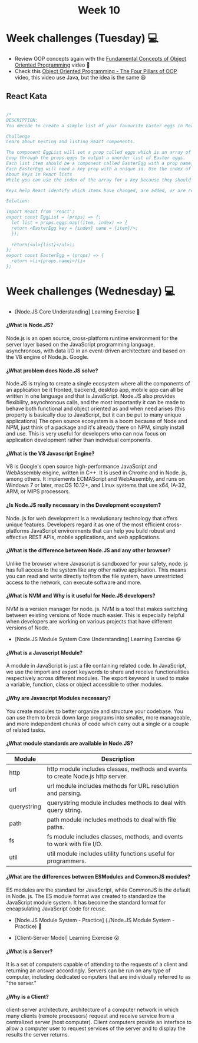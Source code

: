 <h1 align="center">Week 10</h1>



# Week challenges (Tuesday) 💻

- Review OOP concepts again with the [Fundamental Concepts of Object Oriented Programming](https://www.youtube.com/watch?v=m_MQYyJpIjg) video 🥰
- Check this [Object Oriented Programming - The Four Pillars of OOP](https://www.youtube.com/watch?v=1ONhXmQuWP8) video, this video use Java, but the idea is the same 😆

## React Kata

``` typescript

/*
DESCRIPTION:
You decide to create a simple list of your favourite Easter eggs in React.

Challenge
Learn about nesting and listing React components.

The component EggList will set a prop called eggs which is an array of your favourite easter eggs e.g. "Lindt".
Loop through the props.eggs to output a unorder list of Easter eggs.
Each list item should be a component called EasterEgg with a prop name, to render the name in a li tag.
Each EasterEgg will need a key prop with a unique id. Use the index of the array for now.
About keys in React lists
While you can use the index of the array for a key because they should be unique among their siblings. However it is better to use unique values.

Keys help React identify which items have changed, are added, or are removed. Keys should be given to the elements inside the array to give the elements a stable identity.

Solution:

import React from 'react';
export const EggList = (props) => {;
  let list = props.eggs.map((item, index) => {
  return <EasterEgg key = {index} name = {item}/>;      
  });
  
  return(<ul>{list}</ul>);
};
export const EasterEgg = (props) => {
  return <li>{props.name}</li>
};

```

# Week challenges (Wednesday) 💻

- [Node.JS Core Understanding] Learning Exercise 🧠

#### ¿What is Node.JS?
Node.js is an open source, cross-platform runtime environment for the server layer based on the JavaScript programming language, asynchronous, with data I/O in an event-driven architecture and based on the V8 engine of Node.js. Google.
#### ¿What problem does Node.JS solve?
Node.JS is trying to create a single ecosystem where all the components of an application be it fronted, backend, desktop app, mobile app can all be written in one language and that is JavaScript.
Node.JS also provides flexibility, asynchronous calls, and the most importantly it can be made to behave both functional and object oriented as and when need arises (this property is basically due to JavaScript, but it can be put to many unique applications)
The open source ecosystem is a boom because of Node and NPM, just think of a package and it's already there on NPM, simply install and use. This is very useful for developers who can now focus on application development rather than individual components.
#### ¿What is the V8 Javascript Engine?
V8 is Google's open source high-performance JavaScript and WebAssembly engine, written in C++. It is used in Chrome and in Node. js, among others. It implements ECMAScript and WebAssembly, and runs on Windows 7 or later, macOS 10.12+, and Linux systems that use x64, IA-32, ARM, or MIPS processors.
#### ¿Is Node.JS really necessary in the Development ecosystem?
Node. js for web development is a revolutionary technology that offers unique features. Developers regard it as one of the most efficient cross-platforms JavaScript environments that can help you build robust and effective REST APIs, mobile applications, and web applications.
#### ¿What is the difference between Node.JS and any other browser?
Unlike the browser where Javascript is sandboxed for your safety, node. js has full access to the system like any other native application. This means you can read and write directly to/from the file system, have unrestricted access to the network, can execute software and more.
#### ¿What is NVM and Why is it useful for Node.JS developers?
NVM is a version manager for node. js. NVM is a tool that makes switching between existing versions of Node much easier. This is especially helpful when developers are working on various projects that have different versions of Node.
 
 - [Node.JS Module System Core Understanding] Learning Exercise 😃
 
 #### ¿What is a Javascript Module?
A module in JavaScript is just a file containing related code. In JavaScript, we use the import and export keywords to share and receive functionalities respectively across different modules. The export keyword is used to make a variable, function, class or object accessible to other modules.
 #### ¿Why are Javascript Modules necessary?
You create modules to better organize and structure your codebase. You can use them to break down large programs into smaller, more manageable, and more independent chunks of code which carry out a single or a couple of related tasks.
#### ¿What module standards are available in Node.JS?

| Module| Description|
| ----- | ---- |
| http | 	http module includes classes, methods and events to create Node.js http server. |
| url | 	url module includes methods for URL resolution and parsing. |
| querystring | querystring module includes methods to deal with query string. |
| path | path module includes methods to deal with file paths. |
| fs | 	fs module includes classes, methods, and events to work with file I/O. |
| util | 	util module includes utility functions useful for programmers. |


#### ¿What are the differences between ESModules and CommonJS modules?
ES modules are the standard for JavaScript, while CommonJS is the default in Node. js. The ES module format was created to standardize the JavaScript module system. It has become the standard format for encapsulating JavaScript code for reuse.

- [Node.JS Module System - Practice] (./Node.JS Module System - Practice) 🙉


- [Client-Server Model] Learning Exercise 😮
#### ¿What is a Server?

It is a set of computers capable of attending to the requests of a client and returning an answer accordingly. Servers can be run on any type of computer, including dedicated computers that are individually referred to as "the server."

#### ¿Why is a Client?

client-server architecture, architecture of a computer network in which many clients (remote processors) request and receive service from a centralized server (host computer). Client computers provide an interface to allow a computer user to request services of the server and to display the results the server returns.






